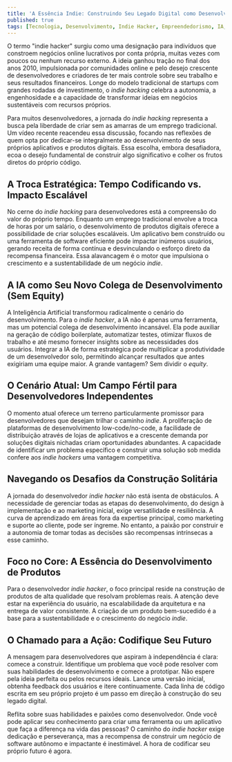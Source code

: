 ```yaml
---
title: 'A Essência Indie: Construindo Seu Legado Digital como Desenvolvedor Independente'
published: true
tags: [Tecnologia, Desenvolvimento, Indie Hacker, Empreendedorismo, IA, Carreira]
---
```


O termo "indie hacker" surgiu como uma designação para indivíduos que constroem negócios online lucrativos por conta própria, muitas vezes com poucos ou nenhum recurso externo. A ideia ganhou tração no final dos anos 2010, impulsionada por comunidades online e pelo desejo crescente de desenvolvedores e criadores de ter mais controle sobre seu trabalho e seus resultados financeiros. Longe do modelo tradicional de startups com grandes rodadas de investimento, o _indie hacking_ celebra a autonomia, a engenhosidade e a capacidade de transformar ideias em negócios sustentáveis com recursos próprios.

Para muitos desenvolvedores, a jornada do _indie hacking_ representa a busca pela liberdade de criar sem as amarras de um emprego tradicional. Um vídeo recente reacendeu essa discussão, focando nas reflexões de quem opta por dedicar-se integralmente ao desenvolvimento de seus próprios aplicativos e produtos digitais. Essa escolha, embora desafiadora, ecoa o desejo fundamental de construir algo significativo e colher os frutos diretos do próprio código.

## **A Troca Estratégica: Tempo Codificando vs. Impacto Escalável**

No cerne do _indie hacking_ para desenvolvedores está a compreensão do valor do próprio tempo. Enquanto um emprego tradicional envolve a troca de horas por um salário, o desenvolvimento de produtos digitais oferece a possibilidade de criar soluções escaláveis. Um aplicativo bem construído ou uma ferramenta de software eficiente pode impactar inúmeros usuários, gerando receita de forma contínua e desvinculando o esforço direto da recompensa financeira. Essa alavancagem é o motor que impulsiona o crescimento e a sustentabilidade de um negócio _indie_.

## **A IA como Seu Novo Colega de Desenvolvimento (Sem Equity)**

A Inteligência Artificial transformou radicalmente o cenário do desenvolvimento. Para o _indie hacker_, a IA não é apenas uma ferramenta, mas um potencial colega de desenvolvimento incansável. Ela pode auxiliar na geração de código boilerplate, automatizar testes, otimizar fluxos de trabalho e até mesmo fornecer insights sobre as necessidades dos usuários. Integrar a IA de forma estratégica pode multiplicar a produtividade de um desenvolvedor solo, permitindo alcançar resultados que antes exigiriam uma equipe maior. A grande vantagem? Sem dividir o _equity_.

## **O Cenário Atual: Um Campo Fértil para Desenvolvedores Independentes**

O momento atual oferece um terreno particularmente promissor para desenvolvedores que desejam trilhar o caminho _indie_. A proliferação de plataformas de desenvolvimento low-code/no-code, a facilidade de distribuição através de lojas de aplicativos e a crescente demanda por soluções digitais nichadas criam oportunidades abundantes. A capacidade de identificar um problema específico e construir uma solução sob medida confere aos _indie hackers_ uma vantagem competitiva.

## **Navegando os Desafios da Construção Solitária**

A jornada do desenvolvedor _indie hacker_ não está isenta de obstáculos. A necessidade de gerenciar todas as etapas do desenvolvimento, do design à implementação e ao marketing inicial, exige versatilidade e resiliência. A curva de aprendizado em áreas fora da expertise principal, como marketing e suporte ao cliente, pode ser íngreme. No entanto, a paixão por construir e a autonomia de tomar todas as decisões são recompensas intrínsecas a esse caminho.

## **Foco no Core: A Essência do Desenvolvimento de Produtos**

Para o desenvolvedor _indie hacker_, o foco principal reside na construção de produtos de alta qualidade que resolvam problemas reais. A atenção deve estar na experiência do usuário, na escalabilidade da arquitetura e na entrega de valor consistente. A criação de um produto bem-sucedido é a base para a sustentabilidade e o crescimento do negócio _indie_.

## **O Chamado para a Ação: Codifique Seu Futuro**

A mensagem para desenvolvedores que aspiram à independência é clara: comece a construir. Identifique um problema que você pode resolver com suas habilidades de desenvolvimento e comece a prototipar. Não espere pela ideia perfeita ou pelos recursos ideais. Lance uma versão inicial, obtenha feedback dos usuários e itere continuamente. Cada linha de código escrita em seu próprio projeto é um passo em direção à construção do seu legado digital.

Reflita sobre suas habilidades e paixões como desenvolvedor. Onde você pode aplicar seu conhecimento para criar uma ferramenta ou um aplicativo que faça a diferença na vida das pessoas? O caminho do _indie hacker_ exige dedicação e perseverança, mas a recompensa de construir um negócio de software autônomo e impactante é inestimável. A hora de codificar seu próprio futuro é agora.
